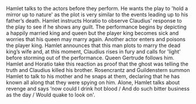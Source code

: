 Hamlet talks to the 
actors before they perform. He wants the play to 'hold a mirror up to 
nature' as the plot is very similar to the events leading up to his 
father’s death. Hamlet instructs Horatio to observe Claudius’ response 
to the play to see if he shows any guilt. The performance begins by 
depicting a happily married king and queen but the player king becomes 
sick and worries that his queen may marry again. Another actor enters 
and poisons the player king. Hamlet announces that this man plots to 
marry the dead king’s wife and, at this moment, Claudius rises in fury 
and calls for 'light' before storming out of the performance. Queen 
Gertrude follows him. Hamlet and Horatio take this reaction as proof 
that the ghost was telling the truth and Claudius killed his brother. 
Rosencrantz and Guildenstern summon Hamlet to talk to his mother and he 
snaps at them, declaring that he has known all along that they were 
spying on him. Alone, Hamlet talks about revenge and says ‘now could I 
drink hot blood / And do such bitter business as the day / Would quake 
to look on'.
